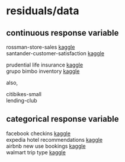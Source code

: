 # residuals/data

## continuous response variable  

rossman-store-sales [kaggle](https://www.kaggle.com/c/rossmann-store-sales)  
santander-customer-satisfaction [kaggle](https://www.kaggle.com/c/santander-customer-satisfaction)  

prudential life insurance [kaggle](https://www.kaggle.com/c/prudential-life-insurance-assessment)  
grupo bimbo inventory [kaggle](https://www.kaggle.com/c/grupo-bimbo-inventory-demand)  

also,  

citibikes-small  
lending-club  

## categorical response variable  

facebook checkins [kaggle](https://www.kaggle.com/c/facebook-v-predicting-check-ins)  
expedia hotel recommendations [kaggle](https://www.kaggle.com/c/expedia-hotel-recommendations)  
airbnb new use bookings [kaggle](https://www.kaggle.com/c/airbnb-recruiting-new-user-bookings)  
walmart trip type [kaggle](https://www.kaggle.com/c/walmart-recruiting-trip-type-classification)  